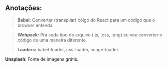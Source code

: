 ## Anotações:

> **Babel:** Converter (transpilar) cóigo do React para um código que o browser entenda.

> **Webpack:** Pra cada tipo de arquivo (.js, .css, .png) eu vou converter o código de uma maneira diferente.

> **Loaders:** babel-loader, css-loader, image-loader.



**Unsplash**: Fonte de imagens grátis.